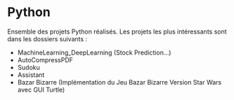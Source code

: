 Python
======
Ensemble des projets Python réalisés. 
Les projets les plus intéressants sont dans les dossiers suivants : 
- MachineLearning_DeepLearning (Stock Prediction...)
- AutoCompressPDF
- Sudoku
- Assistant
- Bazar Bizarre (Implémentation du Jeu Bazar Bizarre Version Star Wars avec GUI Turtle)
